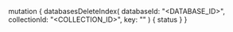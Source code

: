 mutation {
    databasesDeleteIndex(
        databaseId: "<DATABASE_ID>",
        collectionId: "<COLLECTION_ID>",
        key: ""
    ) {
        status
    }
}
